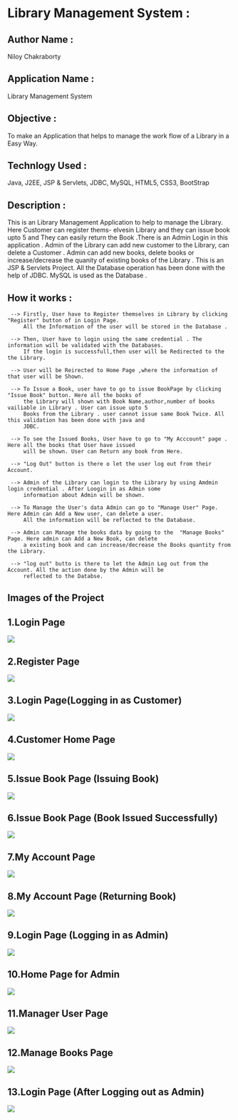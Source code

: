 # Library Management System : 

## Author Name : 
   Niloy Chakraborty

## Application Name : 
   Library Management System

## Objective :
   To make an Application that helps to manage the work flow of a Library in a Easy Way.

## Technlogy Used :  
  Java, J2EE, JSP & Servlets, JDBC, MySQL, HTML5, CSS3, BootStrap
        
## Description :     
   This is an Library Management Application to help to manage the Library. Here Customer can register thems-
   elvesin Library and they can issue book upto 5 and They can easily return the Book .There is an Admin Login
   in this application . Admin of the Library can add new customer to the Library, can delete a Customer . 
   Admin can add new books, delete books or increase/decrease the quanity of existing books of the Library .
   This is an JSP & Servlets Project. All the Database operation has been done with the help of JDBC. 
   MySQL is used as the Database .
   
 
## How it works :
 
     --> Firstly, User have to Register themselves in Library by clicking "Register" button of in Login Page.
         All the Information of the user will be stored in the Database .
     
     --> Then, User have to login using the same credential . The information will be validated with the Databases.
         If the login is successfull,then user will be Redirected to the the Library.
       
     --> User will be Reirected to Home Page ,where the information of that user will be Shown.
     
     --> To Issue a Book, user have to go to issue BookPage by clicking "Issue Book" button. Here all the books of
         the Library will shown with Book Name,author,number of books vailiable in Library . User can issue upto 5 
         Books from the Library . user cannot issue same Book Twice. All this validation has been done with java and
         JDBC.
         
     --> To see the Issued Books, User have to go to "My Acccount" page . Here all the books that User have issued
         will be shown. User can Return any book from Here.
         
     --> "Log Out" button is there o let the user log out from their Account.
          
     --> Admin of the Library can login to the Library by using Amdmin login credential . After Loogin in as Admin some
         information about Admin will be shown.
         
     --> To Manage the User's data Admin can go to "Manage User" Page. Here Admin can Add a New user, can delete a user.
         All the information will be reflected to the Database.
         
     --> Admin can Manage the books data by going to the  "Manage Books" Page. Here admin can Add a New Book, can delete
         a existing book and can increase/decrease the Books quantity from the Library.
         
     --> "log out" butto is there to let the Admin Log out from the Account. All the action done by the Admin will be
         reflected to the Databse.



## Images of the Project

## 1.Login Page
![](https://github.com/niloy2019/Library-Management-System/blob/master/Images%20of%20the%20Project/1.PNG)

## 2.Register Page
![](https://github.com/niloy2019/Library-Management-System/blob/master/Images%20of%20the%20Project/2.PNG)

## 3.Login Page(Logging in as Customer)
![](https://github.com/niloy2019/Library-Management-System/blob/master/Images%20of%20the%20Project/3.PNG)

## 4.Customer Home Page
![](https://github.com/niloy2019/Library-Management-System/blob/master/Images%20of%20the%20Project/4.PNG)

## 5.Issue Book Page (Issuing Book) 
![](https://github.com/niloy2019/Library-Management-System/blob/master/Images%20of%20the%20Project/5.PNG)

## 6.Issue Book Page (Book Issued Successfully)
![](https://github.com/niloy2019/Library-Management-System/blob/master/Images%20of%20the%20Project/6.PNG)

## 7.My Account Page
![](https://github.com/niloy2019/Library-Management-System/blob/master/Images%20of%20the%20Project/7.PNG)

## 8.My Account Page (Returning Book)
![](https://github.com/niloy2019/Library-Management-System/blob/master/Images%20of%20the%20Project/8.PNG)

## 9.Login Page (Logging in as Admin)
![](https://github.com/niloy2019/Library-Management-System/blob/master/Images%20of%20the%20Project/9.PNG)

## 10.Home Page for Admin
![](https://github.com/niloy2019/Library-Management-System/blob/master/Images%20of%20the%20Project/10.PNG)

## 11.Manager User Page 
![](https://github.com/niloy2019/Library-Management-System/blob/master/Images%20of%20the%20Project/11.PNG)

## 12.Manage Books Page
![](https://github.com/niloy2019/Library-Management-System/blob/master/Images%20of%20the%20Project/12.PNG)

## 13.Login Page (After Logging out as Admin)
![](https://github.com/niloy2019/Library-Management-System/blob/master/Images%20of%20the%20Project/1.PNG)
